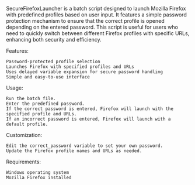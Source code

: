 SecureFirefoxLauncher is a batch script designed to launch Mozilla Firefox with predefined profiles based on user input. It features a simple password protection mechanism to ensure that the correct profile is opened depending on the entered password. This script is useful for users who need to quickly switch between different Firefox profiles with specific URLs, enhancing both security and efficiency.

Features:

    Password-protected profile selection
    Launches Firefox with specified profiles and URLs
    Uses delayed variable expansion for secure password handling
    Simple and easy-to-use interface

Usage:

    Run the batch file.
    Enter the predefined password.
    If the correct password is entered, Firefox will launch with the specified profile and URLs.
    If an incorrect password is entered, Firefox will launch with a default profile.

Customization:

    Edit the correct_password variable to set your own password.
    Update the Firefox profile names and URLs as needed.

Requirements:

    Windows operating system
    Mozilla Firefox installed
